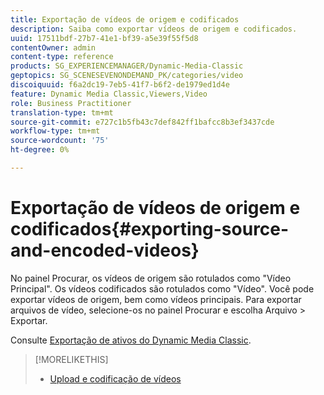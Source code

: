 ```yaml
---
title: Exportação de vídeos de origem e codificados
description: Saiba como exportar vídeos de origem e codificados.
uuid: 17511bdf-27b7-41e1-bf39-a5e39f55f5d8
contentOwner: admin
content-type: reference
products: SG_EXPERIENCEMANAGER/Dynamic-Media-Classic
geptopics: SG_SCENESEVENONDEMAND_PK/categories/video
discoiquuid: f6a2dc19-7eb5-41f7-b6f2-de1979ed1d4e
feature: Dynamic Media Classic,Viewers,Video
role: Business Practitioner
translation-type: tm+mt
source-git-commit: e727c1b5fb43c7def842ff1bafcc8b3ef3437cde
workflow-type: tm+mt
source-wordcount: '75'
ht-degree: 0%

---
```



# Exportação de vídeos de origem e codificados{#exporting-source-and-encoded-videos}

No painel Procurar, os vídeos de origem são rotulados como &quot;Vídeo Principal&quot;. Os vídeos codificados são rotulados como &quot;Vídeo&quot;. Você pode exportar vídeos de origem, bem como vídeos principais. Para exportar arquivos de vídeo, selecione-os no painel Procurar e escolha Arquivo > Exportar.

Consulte [Exportação de ativos do Dynamic Media Classic](exporting-assets-from-dmc.md#exporting-assets-from-dmc).

>[!MORELIKETHIS]
>
>* [Upload e codificação de vídeos](uploading-encoding-videos.md#uploading_and_encoding_videos)

